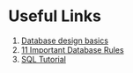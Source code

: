 # Useful Links

1. [Database design basics](https://support.office.com/en-ie/article/database-design-basics-eb2159cf-1e30-401a-8084-bd4f9c9ca1f5)
2. [11 Important Database Rules](https://www.codeproject.com/Articles/359654/11-important-database-designing-rules-which-I-fo-2)
3. [SQL Tutorial](https://www.w3schools.com/sql/)
